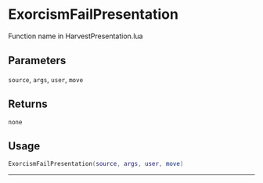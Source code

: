 # ExorcismFailPresentation
Function name in HarvestPresentation.lua
## Parameters
`source`, `args`, `user`, `move`
## Returns
`none`
## Usage
```lua
ExorcismFailPresentation(source, args, user, move)
```
---

